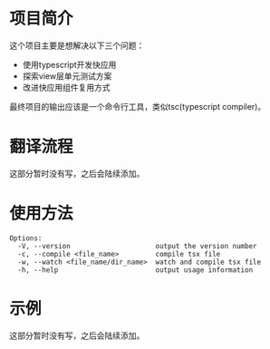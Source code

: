 # 项目简介
这个项目主要是想解决以下三个问题：

* 使用typescript开发快应用
* 探索view层单元测试方案
* 改进快应用组件复用方式
  
最终项目的输出应该是一个命令行工具，类似tsc(typescript compiler)。

# 翻译流程

这部分暂时没有写，之后会陆续添加。

# 使用方法

```
Options:
  -V, --version                     output the version number
  -c, --compile <file_name>         compile tsx file
  -w, --watch <file_name/dir_name>  watch and compile tsx file
  -h, --help                        output usage information
```

# 示例

这部分暂时没有写，之后会陆续添加。